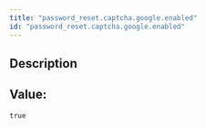 ```yaml
---
title: "password_reset.captcha.google.enabled"
id: "password_reset.captcha.google.enabled"
---
```

## Description



## Value: 
```
true
```